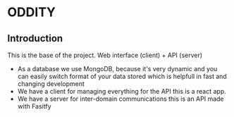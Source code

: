 # ODDITY

## Introduction
This is the base of the project. Web interface (client) + API (server)

- As a database we use MongoDB, because it's very dynamic and you can easily switch format of your data stored which is helpfull in fast and changing development
- We have a client for managing everything for the API this is a react app.
- We have a server for inter-domain communications this is an API made with Fasitfy

 
